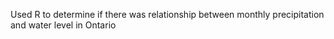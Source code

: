 Used R to determine if there was relationship between monthly precipitation and water level in Ontario

